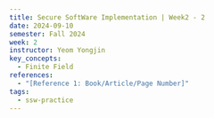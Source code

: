 ```yaml
---
title: Secure SoftWare Implementation | Week2 - 2
date: 2024-09-10
semester: Fall 2024
week: 2
instructor: Yeom Yongjin
key_concepts:
  - Finite Field
references:
  - "[Reference 1: Book/Article/Page Number]"
tags:
  - ssw-practice
---
```


